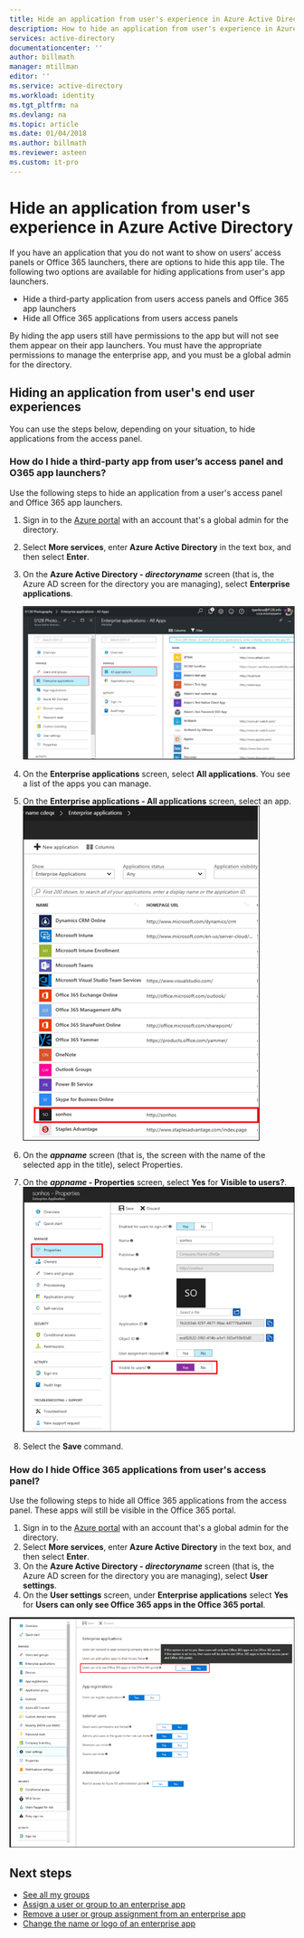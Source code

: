 ```yaml
---
title: Hide an application from user's experience in Azure Active Directory | Microsoft Docs
description: How to hide an application from user's experience in Azure Active Directory access panels or Office 365 launchers.
services: active-directory
documentationcenter: ''
author: billmath
manager: mtillman
editor: ''
ms.service: active-directory
ms.workload: identity
ms.tgt_pltfrm: na
ms.devlang: na
ms.topic: article
ms.date: 01/04/2018
ms.author: billmath
ms.reviewer: asteen
ms.custom: it-pro
---
```


# Hide an application from user's experience in Azure Active Directory

If you have an application that you do not want to show on users’ access panels or Office 365 launchers, there are options to hide this app tile.  The following two options are available for hiding applications from user's app launchers.

- Hide a third-party application from users access panels and Office 365 app launchers
- Hide all Office 365 applications from users access panels

By hiding the app users still have permissions to the app but will not see them appear on their app launchers. You must have the appropriate permissions to manage the enterprise app, and you must be a global admin for the directory.


## Hiding an application from user's end user experiences
You can use the steps below, depending on your situation, to hide applications from the access panel.

### How do I hide a third-party app from user’s access panel and O365 app launchers?
Use the following steps to hide an application from a user's access panel and Office 365 app launchers.

1. Sign in to the [Azure portal](https://portal.azure.com) with an account that's a global admin for the directory.
2. Select **More services**, enter **Azure Active Directory** in the text box, and then select **Enter**.
3. On the <strong>Azure Active Directory - *directoryname</strong>* screen (that is, the Azure AD screen for the directory you are managing), select <strong>Enterprise applications</strong>.

   ![Enterprise apps](media/active-directory-coreapps-hide-third-party-app/app1.png)
4. On the **Enterprise applications** screen, select **All applications**. You see a list of the apps you can manage.
5. On the **Enterprise applications - All applications** screen, select an app.</br>
   ![Enterprise apps](media/active-directory-coreapps-hide-third-party-app/app2.png)
6. On the ***appname*** screen (that is, the screen with the name of the selected app in the title), select Properties.
7. On the ***appname* - Properties** screen, select **Yes** for **Visible to users?**.
   ![Enterprise apps](media/active-directory-coreapps-hide-third-party-app/app3.png)
8. Select the **Save** command.

### How do I hide Office 365 applications from user's access panel?

Use the following steps to hide all Office 365 applications from the access panel. These apps will still be visible in the Office 365 portal.

1. Sign in to the [Azure portal](https://portal.azure.com) with an account that's a global admin for the directory.
2. Select **More services**, enter **Azure Active Directory** in the text box, and then select **Enter**.
3. On the <strong>Azure Active Directory - *directoryname</strong>* screen (that is, the Azure AD screen for the directory you are managing), select <strong>User settings</strong>.
4. On the **User settings** screen, under **Enterprise applications** select **Yes** for **Users can only see Office 365 apps in the Office 365 portal**.

![Enterprise apps](media/active-directory-coreapps-hide-third-party-app/apps4.png)

## Next steps
* [See all my groups](active-directory-groups-view-azure-portal.md)
* [Assign a user or group to an enterprise app](active-directory-coreapps-assign-user-azure-portal.md)
* [Remove a user or group assignment from an enterprise app](active-directory-coreapps-remove-assignment-azure-portal.md)
* [Change the name or logo of an enterprise app](active-directory-coreapps-change-app-logo-user-azure-portal.md)

